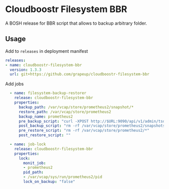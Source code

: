 # Cloudboostr Filesystem BBR

A BOSH release for BBR script that allows to backup arbitrary folder.

## Usage

Add to `releases` in deployment manifest
```YAML
releases:
- name: cloudboostr-filesystem-bbr
  version: 1.3.3
  url: git+https://github.com/grapeup/cloudboostr-filesystem-bbr
```

Add jobs
```YAML
  - name: filesystem-backup-restorer
    release: cloudboostr-filesystem-bbr
    properties:
      backup_path: /var/vcap/store/prometheus2/snapshot/*
      restore_path: /var/vcap/store/prometheus2
      backup_name: prometheus2
      pre_backup_script: "curl -XPOST http://$URL:9090/api/v1/admin/tsdb/snapshot?skip_head=true"
      post_backup_script: "rm -rf /var/vcap/store/prometheus2/snapshots/*"
      pre_restore_script: "rm -rf /var/vcap/store/prometheus2/*"
      post_restore_script: ""

  - name: job-lock
    release: cloudboostr-filesystem-bbr
    properties:
      lock:
        monit_job:
        - prometheus2
        pid_path:
        - /var/vcap/sys/run/prometheus2/pid
        lock_on_backup: "false"
```


